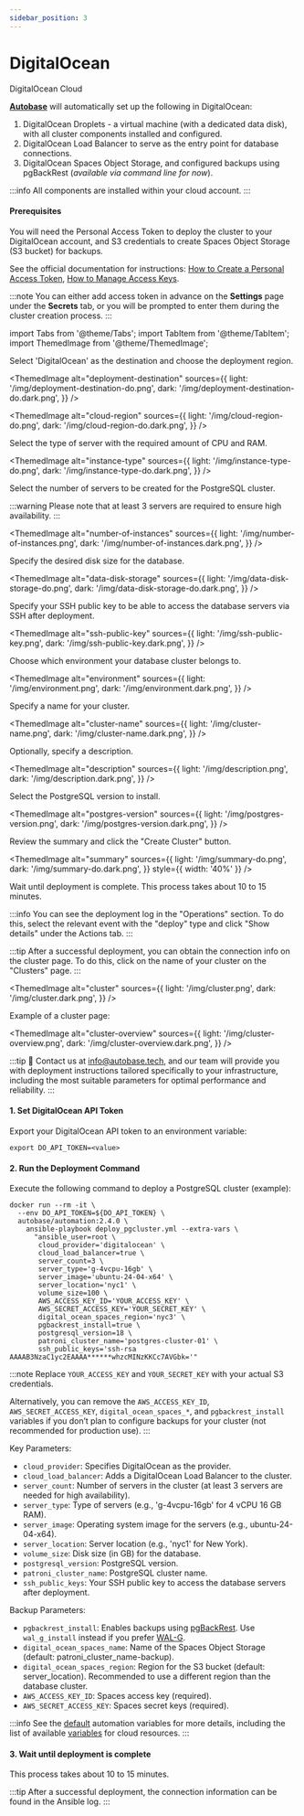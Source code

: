 ```yaml
---
sidebar_position: 3
---
```


# DigitalOcean

DigitalOcean Cloud

**[Autobase](https://github.com/vitabaks/autobase)** will automatically set up the following in DigitalOcean:

1. DigitalOcean Droplets - a virtual machine (with a dedicated data disk), with all cluster components installed and configured.
2. DigitalOcean Load Balancer to serve as the entry point for database connections.
3. DigitalOcean Spaces Object Storage, and configured backups using pgBackRest (_available via command line for now_).

:::info
All components are installed within your cloud account.
:::

#### Prerequisites

You will need the Personal Access Token to deploy the cluster to your DigitalOcean account, and S3 credentials to create Spaces Object Storage (S3 bucket) for backups.

See the official documentation for instructions: [How to Create a Personal Access Token](https://docs.digitalocean.com/reference/api/create-personal-access-token/), [How to Manage Access Keys](https://docs.digitalocean.com/products/spaces/how-to/manage-access/).


:::note
You can either add access token in advance on the **Settings** page under the **Secrets** tab, or you will be prompted to enter them during the cluster creation process.
:::

import Tabs from '@theme/Tabs';
import TabItem from '@theme/TabItem';
import ThemedImage from '@theme/ThemedImage';

<Tabs>
  <TabItem value="console-ui" label="Console (UI)" default>

Select 'DigitalOcean' as the destination and choose the deployment region.

<ThemedImage
  alt="deployment-destination"
  sources={{
    light: '/img/deployment-destination-do.png',
    dark: '/img/deployment-destination-do.dark.png',
  }}
/>

<ThemedImage
  alt="cloud-region"
  sources={{
    light: '/img/cloud-region-do.png',
    dark: '/img/cloud-region-do.dark.png',
  }}
/>

Select the type of server with the required amount of CPU and RAM.

<ThemedImage
  alt="instance-type"
  sources={{
    light: '/img/instance-type-do.png',
    dark: '/img/instance-type-do.dark.png',
  }}
/>

Select the number of servers to be created for the PostgreSQL cluster.

:::warning
Please note that at least 3 servers are required to ensure high availability.
:::

<ThemedImage
  alt="number-of-instances"
  sources={{
    light: '/img/number-of-instances.png',
    dark: '/img/number-of-instances.dark.png',
  }}
/>

Specify the desired disk size for the database.

<ThemedImage
  alt="data-disk-storage"
  sources={{
    light: '/img/data-disk-storage-do.png',
    dark: '/img/data-disk-storage-do.dark.png',
  }}
/>

Specify your SSH public key to be able to access the database servers via SSH after deployment.

<ThemedImage
  alt="ssh-public-key"
  sources={{
    light: '/img/ssh-public-key.png',
    dark: '/img/ssh-public-key.dark.png',
  }}
/>

Choose which environment your database cluster belongs to.

<ThemedImage
  alt="environment"
  sources={{
    light: '/img/environment.png',
    dark: '/img/environment.dark.png',
  }}
/>

Specify a name for your cluster.

<ThemedImage
  alt="cluster-name"
  sources={{
    light: '/img/cluster-name.png',
    dark: '/img/cluster-name.dark.png',
  }}
/>

Optionally, specify a description.

<ThemedImage
  alt="description"
  sources={{
    light: '/img/description.png',
    dark: '/img/description.dark.png',
  }}
/>

Select the PostgreSQL version to install.

<ThemedImage
  alt="postgres-version"
  sources={{
    light: '/img/postgres-version.png',
    dark: '/img/postgres-version.dark.png',
  }}
/>

Review the summary and click the "Create Cluster" button.

<ThemedImage
  alt="summary"
  sources={{
    light: '/img/summary-do.png',
    dark: '/img/summary-do.dark.png',
  }}
  style={{ width: '40%' }}
/>

Wait until deployment is complete. This process takes about 10 to 15 minutes.

:::info
You can see the deployment log in the "Operations" section. To do this, select the relevant event with the "deploy" type and click "Show details" under the Actions tab.
:::

:::tip
After a successful deployment, you can obtain the connection info on the cluster page. To do this, click on the name of your cluster on the "Clusters" page.
:::

<ThemedImage
  alt="сluster"
  sources={{
    light: '/img/сluster.png',
    dark: '/img/сluster.dark.png',
  }}
/>

Example of a cluster page:

<ThemedImage
  alt="cluster-overview"
  sources={{
    light: '/img/cluster-overview.png',
    dark: '/img/cluster-overview.dark.png',
  }}
/>

  </TabItem>
  <TabItem value="command-line" label="Command line">

:::tip
📩 Contact us at info@autobase.tech, and our team will provide you with deployment instructions tailored specifically to your infrastructure, including the most suitable parameters for optimal performance and reliability.
:::

#### 1. Set DigitalOcean API Token

Export your DigitalOcean API token to an environment variable:

```
export DO_API_TOKEN=<value>
```

#### 2. Run the Deployment Command

Execute the following command to deploy a PostgreSQL cluster (example):

```
docker run --rm -it \
  --env DO_API_TOKEN=${DO_API_TOKEN} \
  autobase/automation:2.4.0 \
    ansible-playbook deploy_pgcluster.yml --extra-vars \
      "ansible_user=root \
       cloud_provider='digitalocean' \
       cloud_load_balancer=true \
       server_count=3 \
       server_type='g-4vcpu-16gb' \
       server_image='ubuntu-24-04-x64' \
       server_location='nyc1' \
       volume_size=100 \
       AWS_ACCESS_KEY_ID='YOUR_ACCESS_KEY' \
       AWS_SECRET_ACCESS_KEY='YOUR_SECRET_KEY' \
       digital_ocean_spaces_region='nyc3' \
       pgbackrest_install=true \
       postgresql_version=18 \
       patroni_cluster_name='postgres-cluster-01' \
       ssh_public_keys='ssh-rsa AAAAB3NzaC1yc2EAAAA******whzcMINzKKCc7AVGbk='"
```

:::note
Replace `YOUR_ACCESS_KEY` and `YOUR_SECRET_KEY` with your actual S3 credentials.

Alternatively, you can remove the `AWS_ACCESS_KEY_ID`, `AWS_SECRET_ACCESS_KEY`, `digital_ocean_spaces_*`, and `pgbackrest_install` variables if you don’t plan to configure backups for your cluster (not recommended for production use).
:::

Key Parameters:
- `cloud_provider`: Specifies DigitalOcean as the provider.
- `cloud_load_balancer`: Adds a DigitalOcean Load Balancer to the cluster.
- `server_count`: Number of servers in the cluster (at least 3 servers are needed for high availability).
- `server_type`: Type of servers (e.g., 'g-4vcpu-16gb' for 4 vCPU 16 GB RAM).
- `server_image`: Operating system image for the servers (e.g., ubuntu-24-04-x64).
- `server_location`: Server location (e.g., 'nyc1' for New York).
- `volume_size`: Disk size (in GB) for the database.
- `postgresql_version`: PostgreSQL version.
- `patroni_cluster_name`: PostgreSQL cluster name.
- `ssh_public_keys`: Your SSH public key to access the database servers after deployment.

Backup Parameters:
- `pgbackrest_install`: Enables backups using [pgBackRest](https://github.com/pgbackrest/pgbackrest). Use `wal_g_install` instead if you prefer [WAL-G](https://github.com/wal-g/wal-g).
- `digital_ocean_spaces_name`: Name of the Spaces Object Storage (default: patroni_cluster_name-backup).
- `digital_ocean_spaces_region`: Region for the S3 bucket (default: server_location). Recommended to use a different region than the database cluster.
- `AWS_ACCESS_KEY_ID`: Spaces access key (required).
- `AWS_SECRET_ACCESS_KEY`: Spaces secret keys (required).

:::info
See the [default](https://github.com/vitabaks/autobase/tree/2.4.0/automation/roles/common/defaults/main.yml) automation variables for more details, including the list of available [variables](https://github.com/vitabaks/autobase/blob/2.4.0/automation/roles/cloud_resources/defaults/main.yml) for cloud resources.
:::

#### 3. Wait until deployment is complete

This process takes about 10 to 15 minutes.

:::tip
After a successful deployment, the connection information can be found in the Ansible log.
:::

  </TabItem>
</Tabs>
